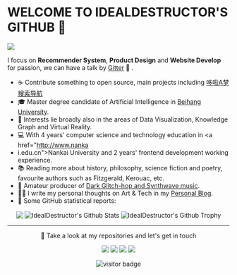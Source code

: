 
# WELCOME TO IDEALDESTRUCTOR'S GITHUB 👋

![](https://s3.bmp.ovh/imgs/2022/06/03/9c582a654d42baed.png)

I focus on **Recommender System**, **Product Design** and **Website Develop** for passion, we can have a talk by <a href="https://gitter.im/IdealDestructor/community">Gitter</a> 🍔 .
* ☕️  Contribute something to open source, main projects including <a href="https://idealdestructor.github.io/Doraemon">哆啦A梦搜索导航</a><!-- * 💼    -->
* 🎓   Master degree candidate of Artificial Intelligence in <a href="http://www.buaa.edu.cn">Beihang University</a>.
* 🧐   Interests lie broadly also in the areas of Data Visualization, Knowledge Graph and Virtual Reality. 
* 💻   With 4 years' computer science and technology education in <a href="http://www.nanka
* i.edu.cn">Nankai University</a> and 2 years' frontend development working experience.
* 📚   Reading more about history, philosophy, science fiction and poetry, favourite authors such as Fitzgerald, Kerouac, etc.
* 🎻   Amateur producer of <a href="https://music.163.com/#/user/home?id=269911175">Dark Glitch-hop and Synthwave music</a>.
* ✍🏻   I write my personal thoughts on Art & Tech in my [Personal Blog](https://blog.idealdestructor.com/).
* 👑   Some GitHub statistical reports:

<p align="center">
<img align="center" src="https://github-readme-stats.vercel.app/api/top-langs/?username=idealdestructor&hide_langs_below=1&theme=default&line_height=27&layout=compact" />
<img align="center" src="https://github-readme-stats.vercel.app/api?username=idealdestructor&show_icons=true&count_private=true&include_all_commits=true&line_height=21" alt="IdealDestructor's Github Stats" />
<img align="center" src="https://github-profile-trophy.vercel.app/?username=idealdestructor&column=7" alt="IdealDestructor's Github Trophy" />
</p>

<hr>
<p align="center">
  🍟 Take a look at my repositories and let's get in touch

<p align="center">
<a href= "https://www.facebook.com/IdealDestructor"><img src="https://img.icons8.com/color/30/000000/facebook-circled--v1.png"/></a>
<a href= "https://instagram.com/IdealDestructor/"><img src="https://img.icons8.com/color/30/000000/instagram-new--v1.png"/></a>
<a href= "https://twitter.com/idealdestructor"><img src="https://img.icons8.com/color/30/000000/twitter.png"/></a>
<a href= "https://idealdestructor.com"><img src="https://img.icons8.com/color/30/000000/web.png"/></a>
</p>

<p  align="center">
<!--<img src="https://visitor-badge.glitch.me/badge?page_id=halfrost.halfrost" alt="visitor badge"/>-->
<img src="https://visitor-badge.laobi.icu/badge?page_id=idealdestructor.idealdestructor" alt="visitor badge"/>  
<!-- <details>
 <summary>Some other achievements about me~e~e</summary>
  <br>
* 🎉   Student Membership of CAAI / CCF.
* 🍎   Epic Developer.👨🏻‍💻 & Apple Teacher.🤪 
<p align="center">
<a href= "https://img.halfrost.com/certificate/ACM_memcert0104000A02030A_00.pdf"><img src="https://github.com/halfrost/halfrost/blob/master/icons/ACM.png" height="100" width="100"/></a>
<a href= "https://img.halfrost.com/certificate/IEEE_MEMIEEE500_97002879_2021.pdf"><img src="https://github.com/halfrost/halfrost/blob/master/icons/IEEE.png" height="100" width="100"/></a>
<a href= "https://img.halfrost.com/certificate/IEEE_CS_MEMC016_97002879_2021.pdf"><img src="https://github.com/halfrost/halfrost/blob/master/icons/IEEE-CS.png" height="100" width="100"/></a>
<img src="https://github.com/halfrost/halfrost/blob/master/icons/CCF.png" height="100" width="100"/>
<a href= "https://img.halfrost.com/certificate/AppleTeacher.pdf"><img src="https://github.com/halfrost/halfrost/blob/master/icons/APPLE.png" height="100" width="100"/></a>
</p> -->
<!--
<p align="center">
  <img src="https://raw.githubusercontent.com/coderjojo/coderjojo/master/img/github.gif" width=100>
  <br><br>
  <samp>
  </samp>
</p>

<p float="left">
  <a href="https://golang.org/" target="_blank" >
    <img src="https://raw.githubusercontent.com/itsksaurabh/itsksaurabh/master/assets/golang.gif"  height="90" />
  </a>
  <a href="https://www.docker.com/" target="_blank" >
    <img src="https://raw.githubusercontent.com/itsksaurabh/itsksaurabh/master/assets/docker.gif"  height="80" /> 
  </a>
  <a href="https://kubernetes.io/" target="_blank" >
    <img src="https://raw.githubusercontent.com/itsksaurabh/itsksaurabh/master/assets/k8s.gif"  height="75" />
  </a>
  <a href="https://docs.gitlab.com/ee/ci/" target="_blank" >
    <img src="https://raw.githubusercontent.com/itsksaurabh/itsksaurabh/master/assets/cicd.gif"  height="65" />
  </a>
  <a href="https://www.terraform.io/" target="_blank" >
    <img src="https://raw.githubusercontent.com/itsksaurabh/itsksaurabh/master/assets/terraform.gif" width="120" />
  </a>
  <a href="https://helm.sh/" target="_blank" >
    <img src="https://raw.githubusercontent.com/itsksaurabh/itsksaurabh/master/assets/helm.gif"  height="75" />
  </a>
  <a href="https://grpc.io/" target="_blank" >
    <img src="https://raw.githubusercontent.com/itsksaurabh/itsksaurabh/master/assets/grpc.gif"  height="75" />
  </a>
  <a href="https://www.w3.org/wiki/The_web_standards_model_-_HTML_CSS_and_JavaScript" target="_blank" >
    <img src="https://raw.githubusercontent.com/itsksaurabh/itsksaurabh/master/assets/html-css-js.png" height="70" />
  </a>
 </p>
  
### CSPs
  
 <p float="left">
  <a href="https://bit.ly/2W7a91W" target="_blank" >
    <img src="https://raw.githubusercontent.com/itsksaurabh/itsksaurabh/master/assets/do.gif"  height="75" />
  </a> 
  <a href="https://aws.amazon.com/" target="_blank" >
    <img src="https://raw.githubusercontent.com/itsksaurabh/itsksaurabh/master/assets/aws.gif"  height="75" />
  </a>
 </p>
  
### Monitoring
  
 <p float="left">
  <a href="https://grafana.com/" target="_blank" >
    <img src="https://raw.githubusercontent.com/itsksaurabh/itsksaurabh/master/assets/grafana.gif" height="60" />&nbsp;&nbsp;
  </a>
  <a href="https://prometheus.io/" target="_blank" >
    <img src="https://raw.githubusercontent.com/itsksaurabh/itsksaurabh/master/assets/prometheus.gif" height="65" />
  </a>
  <a href="https://www.influxdata.com/" target="_blank" >
    <img src="https://raw.githubusercontent.com/itsksaurabh/itsksaurabh/master/assets/influxdata.gif" height="60" />
  </a>
</p>

### Databases
  
 <p float="left">
  <a href="https://www.postgresql.org/" target="_blank" >
    <img src="https://raw.githubusercontent.com/itsksaurabh/itsksaurabh/master/assets/postgresql.gif" height="90" />&nbsp;&nbsp;
  </a>
  <a href="https://www.timescale.com/" target="_blank" >
    <img src="https://raw.githubusercontent.com/itsksaurabh/itsksaurabh/master/assets/tsdb.gif" width="120" />
  </a>&nbsp;&nbsp;
  <a href="https://www.mongodb.com/" target="_blank" >
    <img src="https://raw.githubusercontent.com/itsksaurabh/itsksaurabh/master/assets/mongo.gif" height="80" />
  </a>
</p>

-->

<!--
**halfrost/halfrost** is a ✨ _special_ ✨ repository because its `README.md` (this file) appears on your GitHub profile.

Here are some ideas to get you started:

- 🔭 I’m currently working on ...
- 🌱 I’m currently learning ...
- 👯 I’m looking to collaborate on ...
- 🤔 I’m looking for help with ...
- 💬 Ask me about ...
- 📫 How to reach me: ...
- 😄 Pronouns: ...
- ⚡ Fun fact: ...
-->
